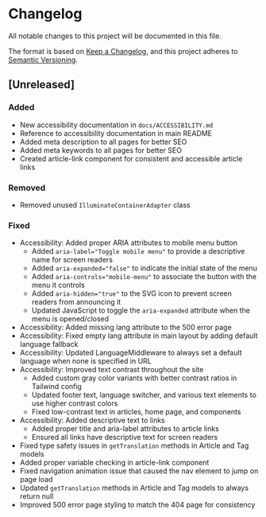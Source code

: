 # Changelog

All notable changes to this project will be documented in this file.

The format is based on [Keep a Changelog](https://keepachangelog.com/en/1.0.0/),
and this project adheres to [Semantic Versioning](https://semver.org/spec/v2.0.0.html).

## [Unreleased]

### Added
- New accessibility documentation in `docs/ACCESSIBILITY.md`
- Reference to accessibility documentation in main README
- Added meta description to all pages for better SEO
- Added meta keywords to all pages for better SEO
- Created article-link component for consistent and accessible article links

### Removed
- Removed unused `IlluminateContainerAdapter` class

### Fixed
- Accessibility: Added proper ARIA attributes to mobile menu button
  - Added `aria-label="Toggle mobile menu"` to provide a descriptive name for screen readers
  - Added `aria-expanded="false"` to indicate the initial state of the menu
  - Added `aria-controls="mobile-menu"` to associate the button with the menu it controls
  - Added `aria-hidden="true"` to the SVG icon to prevent screen readers from announcing it
  - Updated JavaScript to toggle the `aria-expanded` attribute when the menu is opened/closed
- Accessibility: Added missing lang attribute to the 500 error page
- Accessibility: Fixed empty lang attribute in main layout by adding default language fallback
- Accessibility: Updated LanguageMiddleware to always set a default language when none is specified in URL
- Accessibility: Improved text contrast throughout the site
  - Added custom gray color variants with better contrast ratios in Tailwind config
  - Updated footer text, language switcher, and various text elements to use higher contrast colors
  - Fixed low-contrast text in articles, home page, and components
- Accessibility: Added descriptive text to links
  - Added proper title and aria-label attributes to article links
  - Ensured all links have descriptive text for screen readers
- Fixed type safety issues in `getTranslation` methods in Article and Tag models
- Added proper variable checking in article-link component
- Fixed navigation animation issue that caused the nav element to jump on page load
- Updated `getTranslation` methods in Article and Tag models to always return null
- Improved 500 error page styling to match the 404 page for consistency
